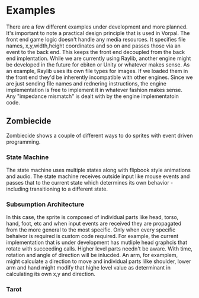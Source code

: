 # Examples

There are a few different examples under development and more planned. It's important to note a practical design principle that is used in Vorpal. The front end game logic doesn't handle any media resources. It specifies file names, x,y,width,height coordinates and so  on and passes those via an event to the back end. This keeps the front end decoupled from the back end implentation. While we are currently using Raylib, another engine might be developed in the future for ebiten or Unity or whatever makes sense. As an example, Raylib uses its own file types for images. If we loaded them in the front end they'd be inherently incompatible with other engines. Since we are just sending file names and rednering instructions, the engine implementation is free to implement it in whatever fashion makes sense. Any "impedance mismatch" is dealt with by the engine implementatoin code. 

## Zombiecide
Zombiecide shows a couple of different ways to do sprites with event driven programming. 

### State Machine
The state machine uses multiple states along with flipbook style animations and audio. The state machine receives outside input like mouse events and passes that to the current state which determines its own behavior - including transitioning to a different state. 

### Subsumption Architecture
In this case, the sprite is composed of individual parts like head, torso, hand, foot, etc and when input events  are received they are propagated from the more general to the most specific. Only when every specific behaivor is required is custom code required. For example, the current implementation that is under development has mutliple head graphcis that rotate with succeeding calls. Higher level parts needn't be aware. With time, rotation and angle of direction will be inlucded. An arm, for examplem, might calculate a direction to move and individual parts lilke shoulder, lower arm and hand might modify that highe level value as determinant in calculating its own x,y and direction.

### Tarot
